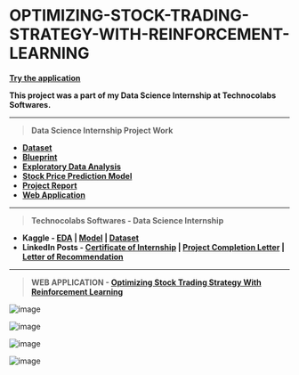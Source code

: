 # OPTIMIZING-STOCK-TRADING-STRATEGY-WITH-REINFORCEMENT-LEARNING
 
 **[Try the application](https://stock-trading-with-rl.herokuapp.com)**

**This project was a part of my Data Science Internship at Technocolabs Softwares.**

---

  > **Data Science Internship Project Work**
  - **[Dataset](https://github.com/Amey-Thakur/OPTIMIZING-STOCK-TRADING-STRATEGY-WITH-REINFORCEMENT-LEARNING/blob/main/all_stocks_5yr.csv)**
  - **[Blueprint](https://github.com/Amey-Thakur/OPTIMIZING-STOCK-TRADING-STRATEGY-WITH-REINFORCEMENT-LEARNING/blob/main/AMEY%20THAKUR%20-%20BLUEPRINT.pdf)**
  - **[Exploratory Data Analysis](https://www.kaggle.com/ameythakur20/exploratory-data-analysis)**
  - **[Stock Price Prediction Model](https://www.kaggle.com/ameythakur20/stock-price-prediction-model)**
  - **[Project Report](https://github.com/Amey-Thakur/OPTIMIZING-STOCK-TRADING-STRATEGY-WITH-REINFORCEMENT-LEARNING/blob/main/PROJECT%20REPORT.pdf)**
  - **[Web Application](https://stock-trading-with-rl.herokuapp.com)**

---

 >**Technocolabs Softwares - Data Science Internship**

 - **Kaggle - [EDA](https://www.kaggle.com/ameythakur20/exploratory-data-analysis) | [Model](https://www.kaggle.com/ameythakur20/stock-price-prediction-model) | [Dataset](https://www.kaggle.com/ameythakur20/stock-prices)**
 - **LinkedIn Posts - [Certificate of Internship](https://www.linkedin.com/posts/amey-thakur_internship-completion-letter-activity-6846362264937881601-dmoR) | [Project Completion Letter](https://www.linkedin.com/posts/amey-thakur_project-completion-letter-activity-6846363069258579968-EqzC) | [Letter of Recommendation](https://www.linkedin.com/posts/amey-thakur_letter-of-recommendation-activity-6846363513561214976-pqqt)**

---

  > **WEB APPLICATION - [Optimizing Stock Trading Strategy With Reinforcement Learning](https://stock-trading-with-rl.herokuapp.com)**

![image](https://user-images.githubusercontent.com/54937357/133926554-433535a5-b4bb-4321-9aaf-f1b1f32da567.png)

![image](https://user-images.githubusercontent.com/54937357/133926561-833f79e0-73c4-487f-a122-cd520826c8fb.png)

![image](https://user-images.githubusercontent.com/54937357/133926571-39ed380b-4a5f-4857-8a65-189ebb75d713.png)

![image](https://user-images.githubusercontent.com/54937357/133926579-e79fcb8e-8e00-4cc2-b7ec-0f6883bdea89.png)
